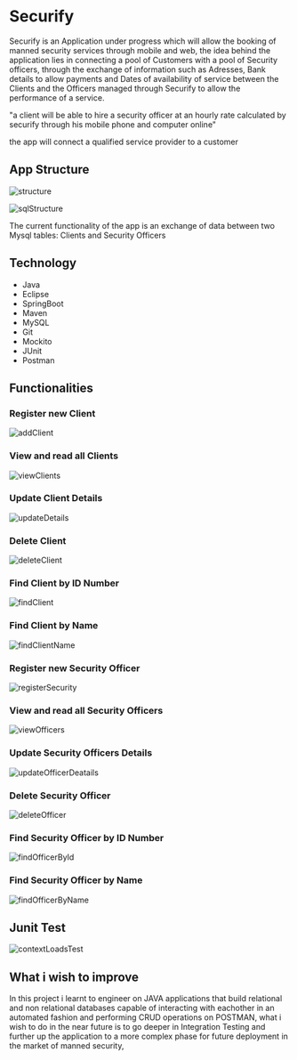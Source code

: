 #                                                                       Securify


Securify is an Application under progress which will allow the booking of manned security services through  mobile and web, 
the idea behind the application lies in connecting a pool of Customers with a pool of Security officers, through the exchange of information such as Adresses, Bank details to allow payments  and Dates of availability of service between the Clients and the Officers managed through Securify to allow the performance of a service.

"a client will be able to hire a security officer at an hourly rate calculated by securify through his mobile phone and computer online"

the app will connect a qualified service provider to a customer


## App Structure

![structure](https://user-images.githubusercontent.com/95662924/198916853-6f309b4e-39db-4054-babd-fccf777a8728.jpg)



![sqlStructure](https://user-images.githubusercontent.com/95662924/198917158-6660af9d-7174-4985-ac14-2a97d9580888.Jpg)


 The current functionality of the app is an exchange of data between two Mysql tables: Clients and Security Officers

## Technology

* Java
* Eclipse
* SpringBoot
* Maven
* MySQL
* Git
* Mockito
* JUnit
* Postman


## Functionalities
### Register new  Client 


![addClient](https://user-images.githubusercontent.com/95662924/198916202-751a6377-5743-4fa3-908b-d4c34e23eccb.jpg)

### View and read all Clients 

![viewClients](https://user-images.githubusercontent.com/95662924/198916257-7bf7ca4f-e19c-467e-b451-60ba2c8296fa.jpg)


### Update Client Details 

![updateDetails](https://user-images.githubusercontent.com/95662924/198916322-14a353a0-aa6c-47fb-abac-6a9fa145a720.jpg)


### Delete Client

![deleteClient](https://user-images.githubusercontent.com/95662924/198916338-7889cbd5-be7d-407c-840e-32d410fb8974.Jpg)

### Find Client by ID Number 
![findClient](https://user-images.githubusercontent.com/95662924/198916366-2e6e1d5a-5c80-48e0-b6ea-803d70afc3e7.Jpg)


### Find Client by Name

![findClientName](https://user-images.githubusercontent.com/95662924/198916376-547e20d2-7b48-4cab-bf9a-3b708ba0b7af.Jpg)


### Register new  Security Officer 
![registerSecurity](https://user-images.githubusercontent.com/95662924/198916423-52f0abdb-077c-4a17-af51-b08647f70ff3.Jpg)


### View and read all Security Officers  

![viewOfficers](https://user-images.githubusercontent.com/95662924/198916463-1e1c7f80-39be-4b55-b229-7a357bc9bc31.Jpg)

### Update Security Officers Details 

![updateOfficerDeatails](https://user-images.githubusercontent.com/95662924/198916482-1b591b66-7f82-45f4-86bc-174c54af4a67.jpg)

### Delete Security Officer 
![deleteOfficer](https://user-images.githubusercontent.com/95662924/198916515-e533a81e-6f91-4dba-be6c-e865d9705617.Jpg)


### Find Security Officer by ID Number 

![findOfficerById](https://user-images.githubusercontent.com/95662924/198916616-7db48657-f369-4bdc-960f-b20c4e5b2c2b.Jpg)

### Find Security Officer by Name
![findOfficerByName](https://user-images.githubusercontent.com/95662924/198916638-fa48c4f1-1b54-47e6-ab5e-04380850c1ab.Jpg)



## Junit Test
![contextLoadsTest](https://user-images.githubusercontent.com/95662924/198916741-80ede47e-f0f1-4fd1-a132-06d91ecc9cb4.Jpg)


## What i wish to improve 

In this project i learnt to engineer on JAVA applications that build relational and non relational databases capable of  interacting with eachother in an automated fashion and performing CRUD operations on POSTMAN, what i wish to do in the near future is to go deeper in Integration Testing and further up the application to a more complex phase for future deployment in the market of manned security,  
